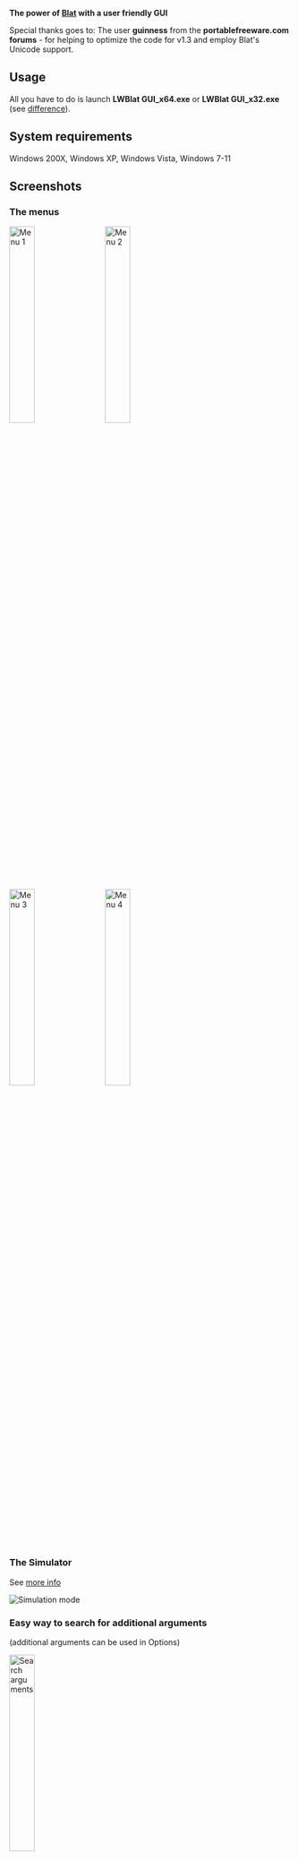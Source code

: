 **The power of [Blat](https://www.blat.net) with a user friendly GUI**

Special thanks goes to:
The user **guinness** from the **portablefreeware.com forums** - for helping to optimize the code for v1.3 and employ Blat's Unicode support. 

## Usage
All you have to do is launch **LWBlat GUI_x64.exe** or **LWBlat GUI_x32.exe** (see [difference](#what-is-the-difference-between-the-32-bit-and-the-64-bit-version)).

## System requirements
Windows 200X, Windows XP, Windows Vista, Windows 7-11

## Screenshots
### The menus

<img src="https://user-images.githubusercontent.com/1773306/236648017-b685bb3f-412c-46a8-93ce-666b303277d7.png" alt="Menu 1" width="30%">&nbsp;&nbsp;&nbsp;&nbsp;&nbsp;<img src="https://user-images.githubusercontent.com/1773306/90964683-82ab9b80-e4cb-11ea-9a84-685bfe79b235.png" alt="Menu 2" width="30%">

<img src="https://user-images.githubusercontent.com/1773306/90964691-8e975d80-e4cb-11ea-9727-5b8e265af1bd.png" alt="Menu 3" width="30%">&nbsp;&nbsp;&nbsp;&nbsp;&nbsp;<img src="https://user-images.githubusercontent.com/1773306/90964694-99ea8900-e4cb-11ea-8066-ab535fe47c0c.png" alt="Menu 4" width="30%">

### The Simulator
See [more info](#what-does-it-mean-a-simulator)

![Simulation mode](https://github.com/user-attachments/assets/366fb948-6317-4d61-bba3-bb0f53f85988)


### Easy way to search for additional arguments
(additional arguments can be used in Options)

<img src="https://user-images.githubusercontent.com/1773306/90964695-a53db480-e4cb-11ea-91f9-95c901a3e004.png" alt="Search arguments" width="30%">

## FAQ

### Introduction
#### What is Blat?
Blat is a command line e-mailer for Windows. It's portable, it's small and it pretty much has every sending option one could possibly want. Alas, this abandonware's lack of GUI left it in a very user unfriendly state. That is, until LWBlat GUI came along.

#### What is LWBlat GUI?
LWBlat GUI continues where Blat left off. It combines the power of Blat with a user friendly GUI.

#### Does LWBlat GUI require Blat itself?
Yes, it's a GUI frontend for Blat. The actual mailer is still Blat so be sure to download it too. Then either put LWBlat GUI in the same folder or define Blat's location in LWBlat GUI's preferences.

#### Does LWBlat GUI use Blat's DLL file?
Yes, the sending process is properly done through Blat's DLL file.

#### Why don't you add Blat inside the package?
Because it's still a separate program which doesn't even have to be in the same folder. But if it's important for you, download [the PortableApps version](#what-is-the-portableapps-version).

#### Are the messages sent secured?
No, because Blat itself doesn't support it. It also means you can't use servers that don't support **insecure** sending. If you like to convince Blat makers to support it, please help asking [for OAuth support](https://sourceforge.net/p/blat/feature-requests/30/) and [for SSL support](https://sourceforge.net/p/blat/feature-requests/8/).

#### Can Blat even be used nowadays if most servers block insecure mode?
Not directly, because indeed most servers don't allow to use programs like Blat anymore. However, you can still use Blat as a simulator to try out every possible sending option. You can [convince here](https://sourceforge.net/p/blat/feature-requests/31/) Blat makers to add a direct simulation mode. Until then, that's why LWBlat GUI has a simulator (an embedded version of [LWSMTP-Server](https://github.com/lwcorp/lwsmtp-server), and of course external simulators can be used as well (like [Papercut SMTP](https://github.com/ChangemakerStudios/Papercut-SMTP)).
<br />See [What does it mean a simulator?](#what-does-it-mean-a-simulator)

#### What does it mean a simulator?
As [this screenshot demonstrates](#the-simulator), it means you can play around with blat's various settings, then simulate how your message would have been received in someone's inbox. It's needed because of [Blat's inability to support modern public servers](#are-the-messages-sent-secured).
<br />See [Can Blat even be used nowadays if most servers block insecure mode?](#can-blat-even-be-used-nowadays-if-most-servers-block-insecure-mode)

### General

#### Is the program portable?
Yes, no installation is involved. You need to run the main program, see [usage](#usage).

#### What is the difference between the 32-bit and the 64-bit version?
There are no intentional differences. Even more so, the 32-bit version can still be used in 64-bit operating systems. But the 64-bit version is compiled specifically for such systems.

#### What is the PortableApps version?
While the program is [portable by design](#is-the-program-portable), this specific version is compatible with PortableApps ([see forum discussion](https://portableapps.com/node/26192)).

### Window Controls
#### Mail

##### Why can there only be one attachment?
Because Blat is usually used for specialized jobs. If you need a full scale mailer, there's no point using Blat. With that said, you can use LWBlat GUI's Options to manually supply extra attachments.

##### How do I actually send?
You need to click Create and then Send. The Create button would create a command line to be delivered to Blat. LWBlat GUI would try to make sure the command is technically valid. Once you click Send, LWBlat GUI would interpret Blat's numeric result code.

#### Options

##### What is Hostname?
If you leave this field alone, it would be your computer's name on your LAN. It is a required e-mail header. Blat is about the only mailer in the world that lets you anonymize it.

##### Can I use more charsets?
LWBlat GUI lists some basic charsets. The last item in the list lets you enter any additional charset you like. Your custom choice would be kept in your settings until you change to another charset.

##### Can you include charset X by default?
You can submit a feature request.

#### Preferences
##### Should I enable absolute paths?
Only if you want to store the command line and use it in other computers with a different folder structure.

Otherwise, every path setting can be a relative path and even use environmental variables. This makes LWBlat GUI even more portable.
